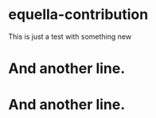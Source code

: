 # equella-contribution
This is just a test with something new
# And another line.

# And another line.
